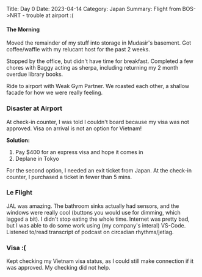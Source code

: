 Title: Day 0
Date: 2023-04-14
Category: Japan
Summary: Flight from BOS->NRT - trouble at airport :(

#### The Morning
Moved the remainder of my stuff into storage in Mudasir's basement. Got coffee/waffle with my relucant host for the past 2 weeks.

Stopped by the office, but didn't have time for breakfast. Completed a few chores with Baggy acting as sherpa, including returning my 2 month overdue library books.

Ride to airport with Weak Gym Partner. We roasted each other, a shallow facade for how we were really feeling.

### Disaster at Airport
At check-in counter, I was told I couldn't board because my visa was not approved. Visa on arrival is not an option for Vietnam!

**Solution:**

1. Pay $400 for an express visa and hope it comes in
2. Deplane in Tokyo

For the second option, I needed an exit ticket from Japan. At the check-in counter, I purchased a ticket in fewer than 5 mins.

### Le Flight
JAL was amazing. The bathroom sinks actually had sensors, and the windows were really cool (buttons you would use for dimming, which lagged a bit). I didn't stop eating the whole time. Internet was pretty bad, but I was able to do some work using (my company's interal) VS-Code. Listened to/read transcript of podcast on circadian rhythms/jetlag.

### Visa :(
Kept checking my Vietnam visa status, as I could still make connection if it was approved. My checking did not help.
